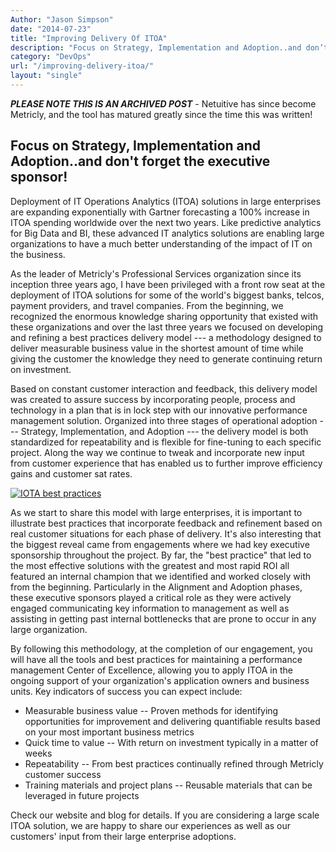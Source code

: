 ```yaml
---
Author: "Jason Simpson"
date: "2014-07-23"
title: "Improving Delivery Of ITOA"
description: "Focus on Strategy, Implementation and Adoption..and don’t forget the executive sponsor! Check our website and blog for more ITOA delivery details."
category: "DevOps"
url: "/improving-delivery-itoa/"
layout: "single"
---
```

***PLEASE NOTE THIS IS AN ARCHIVED POST*** - Netuitive has since become Metricly, and the tool has matured greatly since the time this was written!

Focus on Strategy, Implementation and Adoption..and don't forget the executive sponsor!
---------------------------------------------------------------------------------------

Deployment of IT Operations Analytics (ITOA) solutions in large enterprises are expanding exponentially with Gartner forecasting a 100% increase in ITOA spending worldwide over the next two years. Like predictive analytics for Big Data and BI, these advanced IT analytics solutions are enabling large organizations to have a much better understanding of the impact of IT on the business.

As the leader of Metricly's Professional Services organization since its inception three years ago, I have been privileged with a front row seat at the deployment of ITOA solutions for some of the world's biggest banks, telcos, payment providers, and travel companies. From the beginning, we recognized the enormous knowledge sharing opportunity that existed with these organizations and over the last three years we focused on developing and refining a best practices delivery model --- a methodology designed to deliver measurable business value in the shortest amount of time while giving the customer the knowledge they need to generate continuing return on investment.

Based on constant customer interaction and feedback, this delivery model was created to assure success by incorporating people, process and technology in a plan that is in lock step with our innovative performance management solution. Organized into three stages of operational adoption --- Strategy, Implementation, and Adoption --- the delivery model is both standardized for repeatability and is flexible for fine-tuning to each specific project. Along the way we continue to tweak and incorporate new input from customer experience that has enabled us to further improve efficiency gains and customer sat rates.

[![IOTA best practices](https://s3-us-west-2.amazonaws.com/com-netuitive-app-usw2-public/wp-content/uploads/2016/03/IOTA-best-practices.jpg)](https://s3-us-west-2.amazonaws.com/com-netuitive-app-usw2-public/wp-content/uploads/2016/03/IOTA-best-practices.jpg)

As we start to share this model with large enterprises, it is important to illustrate best practices that incorporate feedback and refinement based on real customer situations for each phase of delivery. It's also interesting that the biggest reveal came from engagements where we had key executive sponsorship throughout the project. By far, the "best practice" that led to the most effective solutions with the greatest and most rapid ROI all featured an internal champion that we identified and worked closely with from the beginning. Particularly in the Alignment and Adoption phases, these executive sponsors played a critical role as they were actively engaged communicating key information to management as well as assisting in  getting past internal bottlenecks that are prone to occur in any large organization.

By following this methodology, at the completion of our engagement, you will have all the tools and best practices for maintaining a performance management Center of Excellence, allowing you to apply ITOA in the ongoing support of your organization's application owners and business units.  Key indicators of success you can expect include:

-   Measurable business value -- Proven methods for identifying opportunities for improvement and delivering quantifiable results based on your most important business metrics
-   Quick time to value -- With return on investment typically in a matter of weeks
-   Repeatability -- From best practices continually refined through Metricly customer success
-   Training materials and project plans -- Reusable materials that can be leveraged in future projects

Check our website and blog for details. If you are considering a large scale ITOA solution, we are happy to share our experiences as well as our customers' input from their large enterprise adoptions.
